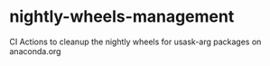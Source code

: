 # nightly-wheels-management
CI Actions to cleanup the nightly wheels for usask-arg packages on anaconda.org
